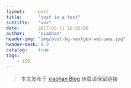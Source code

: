 ```yaml
---
layout:     post
title:      "just is a test"
subtitle:   "xxx"
date:       2017-05-11 16:25:00
author:     "xiaohan"
header-img: "img/post-bg-nextgen-web-pwa.jpg"
header-mask: 0.3
catalog:    true
tags:
    - iOS
---
```




> 本文发布于 [xiaohan Blog](https://xiaohanWW.github.io) 转载请保留链接
